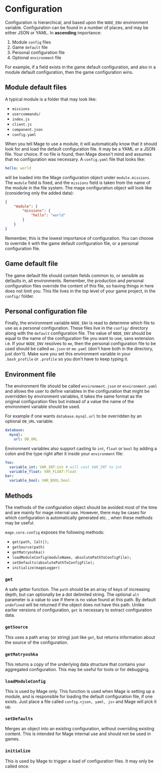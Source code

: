 # Configuration

Configuration is hierarchical, and based upon the `NODE_ENV` environment variable. Configuration
can be found in a number of places, and may be either JSON or YAML. In **ascending** importance:

 1. Module `config` files
 2. Game `default` file
 3. Personal configuration file
 4. Optional `environment` file

For example, if a field exists in the game default configuration, and also in a module default
configuration, then the game configuration wins.

## Module default files

A typical module is a folder that may look like:

 - `missions`
  - `usercommands/`
  - `index.js`
  - `client.js`
  - `component.json`
  - `config.yaml`

When you tell Mage to use a module, it will automatically know that it should look for and load the
default configuration file. It may be a YAML or a JSON file. Your choice. If no file is found, then
Mage doesn't mind and assumes that no configuration was necessary. A `config.yaml` file that
looks like:

```yaml
hello: world
```

will be loaded into the Mage configuration object under `module.missions`. The `module` field is
fixed, and the `missions` field is taken from the name of the module in the file system. The mage
configuration object will look like (considering only the added data):

```json
{
    "module": {
        "missions": {
            "hello": "world"
        }
    }
}
```

Remember, this is the lowest importance of configuration. You can choose to override it with the
game default configuration file, or a personal configuration file.

## Game default file

The game default file should contain fields common to, or sensible as defaults in, all
environments. Remember, the production and personal configuration files override the content of
this file, so having things in here does not limit you. This file lives in the top level of your
game project, in the `config/` folder.

## Personal configuration file

Finally, the environment variable `NODE_ENV` is read to determine which file to use as a personal
configuration. These files live in the `config/` directory along with the `default` configuration
file. The value of `NODE_ENV` should be equal to the name of the configuration file you want to
use, sans extension. i.e. If your `NODE_ENV` resolves to `me`, then the personal configuration file
to be used should be called `me.json` or `me.yaml` (don't have both in the directory, just don't).
Make sure you set this environment variable in your `.bash_profile` or `.profile` so you don't have
to keep typing it.

## Environment file

The environment file should be called `environment.json` or `environment.yaml` and allows the user
to define variables in the configuration that might be overridden by environment variables, it takes
the same format as the original configuration files but instead of a value the name of the environment
variable should be used.

For example if one wants `database.mysql.url` to be overridden by an optional `DB_URL` variable:

```yaml
database:
  mysql:
    url: DB_URL
```

Environment variables also support casting to `int`, `float` or `bool` by adding a colon and the
type right after it inside your `environment` file:

```yaml
foo:
  variable_int: VAR_INT:int # will cast VAR_INT to int
  variable_float: VAR_FLOAT:float
bar:
  variable_bool: VAR_BOOL:bool
```

## Methods

The methods of the configuration object should be avoided most of the time and are mainly for mage
internal use. However, there may be cases for which configuration is automatically generated etc.
, when these methods may be useful.

`mage.core.config` exposes the following methods:

 - `get(path, [alt]);`
 - `getSource(path)`
 - `getMatryoshka()`
 - `loadModuleConfig(moduleName, absolutePathToConfigFile);`
 - `setDefaults(absolutePathToConfigFile);`
 - `initialize(mageLogger)`

### `get`

A safe getter function. The `path` should be an array of keys of increasing depth, but can
optionally be a dot delimited string. The optional `alt` parameter is a value to use if there is
no value found at this path. By default `undefined` will be returned if the object does not have
this path. Unlike earlier versions of configuration, `get` is necessary to extract configuration
data.

### `getSource`

This uses a path array (or string) just like `get`, but returns information about the source of the
configuration.

### `getMatryoshka`

This returns a *copy* of the underlying data structure that contains your aggregated configuration.
This may be useful for tools or for debugging.

### `loadModuleConfig`

This is used by Mage only. This function is used when Mage is setting up a module, and is
responsible for loading the default configuration file, if one exists. Just place a file called
`config.<json, yaml, js>` and Mage will pick it up.

### `setDefaults`

Merges an object into an existing configuration, without overriding existing content. This is
intended for Mage internal use and should not be used in games.

### `initialize`

This is used by Mage to trigger a load of configuration files. It may only be called once.
